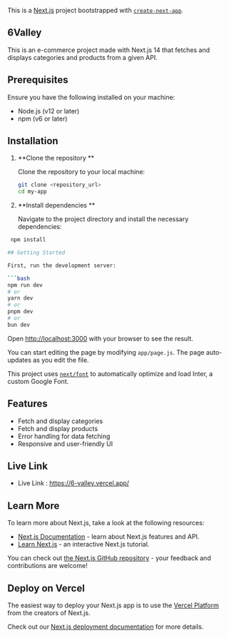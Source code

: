 This is a [Next.js](https://nextjs.org/) project bootstrapped with [`create-next-app`](https://github.com/vercel/next.js/tree/canary/packages/create-next-app).




## 6Valley

This is an e-commerce project made with Next.js 14 that fetches and displays categories and products from a given API.


## Prerequisites

Ensure you have the following installed on your machine:

- Node.js (v12 or later)
- npm (v6 or later)

## Installation

1. **Clone the repository **

   Clone the repository to your local machine:

   ```bash
   git clone <repository_url>
   cd my-app


2. **Install dependencies **

   Navigate to the project directory and install the necessary dependencies:

  ```bash
   npm install

## Getting Started

First, run the development server:

```bash
npm run dev
# or
yarn dev
# or
pnpm dev
# or
bun dev
```

Open [http://localhost:3000](http://localhost:3000) with your browser to see the result.

You can start editing the page by modifying `app/page.js`. The page auto-updates as you edit the file.

This project uses [`next/font`](https://nextjs.org/docs/basic-features/font-optimization) to automatically optimize and load Inter, a custom Google Font.



## Features

- Fetch and display categories
- Fetch and display products
- Error handling for data fetching
- Responsive and user-friendly UI


## Live Link

- Live Link : https://6-valley.vercel.app/






## Learn More

To learn more about Next.js, take a look at the following resources:

- [Next.js Documentation](https://nextjs.org/docs) - learn about Next.js features and API.
- [Learn Next.js](https://nextjs.org/learn) - an interactive Next.js tutorial.

You can check out [the Next.js GitHub repository](https://github.com/vercel/next.js/) - your feedback and contributions are welcome!

## Deploy on Vercel

The easiest way to deploy your Next.js app is to use the [Vercel Platform](https://vercel.com/new?utm_medium=default-template&filter=next.js&utm_source=create-next-app&utm_campaign=create-next-app-readme) from the creators of Next.js.

Check out our [Next.js deployment documentation](https://nextjs.org/docs/deployment) for more details.
